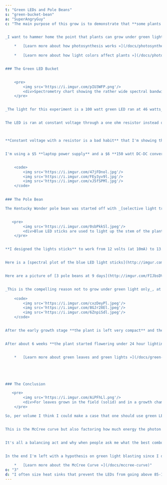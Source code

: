 ```yaml
---
t: "Green LEDs and Pole Beans"
s: "green-bucket-bean"
a: "SuperAngryGuy"
c: "The main purpose of this grow is to demonstrate that **some plants can robustly grow under green lights**, to show flowering under 24 hour lighting and to demonstrate that a normally tall plant can be grown inside of a 5 gallon bucket using [selective light training](http://www.reddit.com/r/HandsOnComplexity/comments/17r3j0/selective_light_training_primer/) and a few tricks. I'm quite certain this could be done without selective light training but likely wouldn't be quite as manageable.


_I want to hammer home the point that plants can grow under green light_. I'm not saying you should use pure green light, I'm saying that for many plants they can thrive under pure green. If you want to go for maximum yield per area or volume, in very certain situations, some charts could back this assertion that high levels of green light is the way to go. **Some plants must have some blue light to grow properly**; experimentally I found this to be true with Sweet Basil even if the blue light is on the stem only.

    *   [Learn more about how photosynthesis works »](/docs/photosynthesis)
    
    *   [Learn more about how light colors affect plants »](/docs/photomorphogenesis)


### The Green LED Bucket


    <pre>
        <img src='https://i.imgur.com/pIU3WFP.png'/>
        <div>Spectrometry chart showing the rather wide spectral bandwidth of the green LED</div>
    </pre>


_The light for this experiment is a 100 watt green LED ran at 46 watts_ on a heatsink outside of the bucket. Having the heatsink outside the bucket makes [cooling requirements](/docs/airflow-solutions) much simpler to deal with compared to CFL lighting. There is **no main circulation fan** for the Space Bucket in this grow so far. The only cooling has been a 4 inch fan blowing air over a couple of one inch holes and keeping one side of the lid open about an inch. 


The LED is ran at constant voltage through a one ohm resistor instead of a more appropriate constant current source. I was just interested in how it would turn out and since I'm under driving the LEDs there has been no problems after two months.



**Constant voltage with a resistor is a bad habit** that I'm showing that drops my efficiency by about 7% in this case compared to an ideal constant current power supply. **The higher the temperature, the lower the voltage drop of the LEDs**. A lower voltage drop means more current to flow which creates more heat. **In this loop it's possible to get [thermal runaway](https://en.wikipedia.org/wiki/Thermal_runaway)** where the LED gets so hot it destroys itself. A constant current driver keeps that from happening. I've only destroyed a few LEDs with thermal runaway but never with one ran at half the current rating of the LED. I'm not that concerned about a 7% hit in this instance since I'm only interested in yield per volume, not yield per watt. These are entirely different metrics.


I'm using a $5 **laptop power supply** and a $6 **150 watt DC-DC converter**. As mentioned, a 4 inch main PC fan is used for the LED heatsink and a 40mm fan is used with the DC-DC converter. Both are run at 12 volts. 


    <code>
        <img src='https://i.imgur.com/47jFDnol.jpg'/>
        <img src='https://i.imgur.com/FEy3yv9l.jpg'/>
        <img src='https://i.imgur.com/xJ5fSPMl.jpg'/>
    </code>
 

### The Pole Bean

The Kentucky Wonder pole bean was started off with _[selective light training](https://www.reddit.com/r/HandsOnComplexity/comments/17r3j0/selective_light_training_primer/) using [blue LED sticks](http://imgur.com/AXvzSn8) to light up the stem_ of the plant with intense (500 uMol/sec2 /sec) of [blue light.](http://imgur.com/0sbPkkS) Here you can see the [light sticks in thermal](http://imgur.com/7o3SL9c) showing them reaching 121 degrees F. 


   <pre>
        <img src='https://i.imgur.com/0sbPkkSl.jpeg'/>
        <div>Blue LED sticks are used to light up the stem of the plant with intense (500 uMol/sec2 /sec) of light</div>
    </pre>


**I designed the lights sticks** to work from 12 volts (at 10mA) to 13.8 volts (at 20mA) and they are being ran at 13.8 volts here. This “slop” I put in the design was so that they can be ran off an unregulated power supply. 121°F is enough to burn plant tissue (particularly when you add in the intense blue light) so at the higher voltages you must keep the light stick from contacting the plant as much as possible.


Here is a [spectral plot of the blue LED light sticks](http://imgur.com/UamdiU4), and you can see where they fit in with the [3 finger blue action response](http://www.dls.ym.edu.tw/s46/%2805-12-2008%29Chap%2018.pdf) (page 2). I disagree with two points on that paper. First, I don't believe it's a [cryptochrome](http://en.wikipedia.org/wiki/Cryptochrome) protein responsible for most blue light tropism but rather the [phototropin](http://en.wikipedia.org/wiki/Phototropin) proteins. And second, there appears to be blue/green light reversibility of blue light sensitive proteins at some point of its signal transduction pathway (as per my own experiments). 


Here are a picture of [3 pole beans at 9 days](http://imgur.com/FIJbsDV.jpg) grown in different conditions: on the left is under green light with the blue light sticks, the middle under green light only and on the right was one grown under a generic 8(?) band 180 UFO LED light. Notice the rampart elongation that you can see with the tendrils under the green only plant. 


_This is the compelling reason not to grow under green light only_, at least in the early vegetative stage. Green light can trigger the [shade avoidance response](http://en.wikipedia.org/wiki/Shade_avoidance) of a plant or a like effect causing stem elongation. Blue light reverses this and is the reason why you hear to use higher blue 6500K over lower blue 2700K when vegging.
 
    <code>
        <img src='https://i.imgur.com/cxzDeyPl.jpeg'/>
        <img src='https://i.imgur.com/8GJr28El.jpeg'/>
        <img src='https://i.imgur.com/6ZnpiSdl.jpeg'/>
    </code>


After the early growth stage **the plant is left very compact** and the light sticks are no longer needed. Instead, a wire loop is placed around the plant and I force the tendrils down every few days. It was transplanted at 21 days old to a square 3.5 liter Tupperware container with holes in the bottom. I used Miracle-Gro moisture control soil with GH Flora series at 1000ppm with a Grow-Micro-Bloom ratio of 3-2-3 and a pH of 7.


After about 6 weeks **the plant started flowering under 24 hour lighting**. By this time I have pushed the wire that was supporting the pole bean down to the ground. With the main tendrils wrapped around this wire, it's easy to keep the [pole bean to a height of about 6 inches or so.](http://imgur.com/D16n6QB). I've encountered this in the past where pole beans will flower out once under 24 hour lighting and then not flower out again until the photoperiod is moved back to 18/6. _This is still a mystery to me_.


    *   [Learn more about green leaves and green lights »](/docs/green-leaves-green-light)




 
### The Conclusion

   <pre>
        <img src='https://i.imgur.com/AiPFhLl.png'/>
        <div>For leaves grown in the field (solid) and in a growth chamber (dashed), normalized leaf yield relative to quantum of energy absorbed <a href='http://www.ecosearch.info/sites/default/files/prodotti_documentazione/TechNote126_quanti.pdf'>(original source)</a></div>
    </pre>

So, per volume I think I could make a case that one should use green LEDs at very high power levels to get **the best yield without power considerations** due to high penetration and being in a small highly reflective chamber. But, let's go back to that LiCor tech note and [look at chart B](http://www.ecosearch.info/sites/default/files/prodotti_documentazione/TechNote126_quanti.pdf) instead of chart C. 


This is the McCree curve but also factoring how much energy the photon has. _This is why we use red as the main photosynthesis driver_ because it does not take as much energy to generate a red photon with LEDs as a blue photon. But this curve does not take in to account that with phosphide LEDs their electrical efficiency goes down as you get in to orange/amber/yellow nor is green electrically efficient compared to red and blue.


It's all a balancing act and why when people ask me what the best combo of LEDs is I just tell them **try one part red and one part warm white to start**. Red is electrically efficient and a main good photosynthesis driver, warm white provides a blue light spike and a broad amount of green light that tends to stimulate auxins and an unknown amount of green light sensitive proteins to express themselves.

 
In the end I'm left with a hypothesis on green light blasting since I don't really have the space to do a formal study with an appropriate population number and controls. I could always try dwarf lettuce or super dwarf [Micro Tom tomato](https://www.google.com/search?q=micro+tom+tomato&ie=utf-8&oe=utf-8&aq=t&rls=org.mozilla:en-US:official&client=firefox-a&channel=sb) with a multitude of plants in each bucket but I'm not too concerned. Now I wait until I get some heavy flowering of the pole bean plant.

    *   [Learn more about the McCree Curve »](/docs/mccree-curve)"
o: "3"
d: "I often size heat sinks that prevent the LEDs from going above 85-125 C for safety, and then use a quite fan to keep them at a temperature I want them to be. This provides an inherent fail-safe feature when experimenting."
---
```




